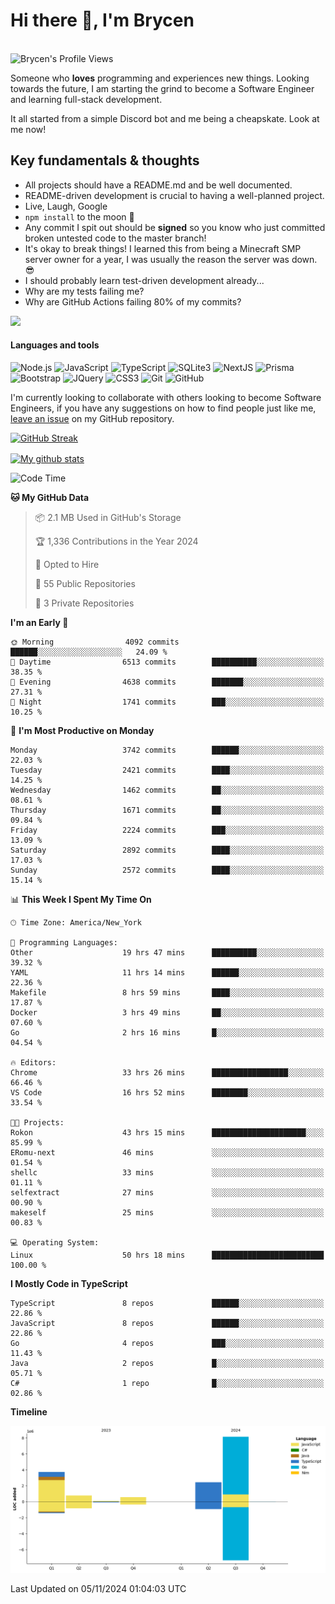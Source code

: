 # Hi there 👋, I'm Brycen

<br>
<img src="https://komarev.com/ghpvc/?username=BrycensRanch" alt="Brycen's Profile Views" />

Someone who **loves** programming and experiences new things. Looking towards the future, I am starting the grind to become a Software Engineer and learning full-stack development.

It all started from a simple Discord bot and me being a cheapskate. Look at me now!

## Key fundamentals & thoughts

- All projects should have a README.md and be well documented.
- README-driven development is crucial to having a well-planned project.
- Live, Laugh, Google
- `npm install` to the moon 🚀
- Any commit I spit out should be **signed** so you know who just committed broken untested code to the master branch!
- It's okay to break things! I learned this from being a Minecraft SMP server owner for a year, I was usually the reason the server was down. 😎
- I should probably learn test-driven development already...
- Why are my tests failing me?
- Why are GitHub Actions failing 80% of my commits? 

<img src="https://res.cloudinary.com/practicaldev/image/fetch/s--OoBLh7-Q--/c_limit%2Cf_auto%2Cfl_progressive%2Cq_auto%2Cw_880/https://cdn-images-1.medium.com/max/1614/1%2A8BlqJ8lNVZzuRjAg1mZ50w.png" height="400"/>

<h4>Languages and tools</h4>
<p>
  <img src="https://img.shields.io/badge/node.js%20-%2343853D.svg?&style=for-the-badge&logo=node.js&logoColor=white" alt="Node.js" />
  <img src="https://img.shields.io/badge/javascript%20-%23323330.svg?&style=for-the-badge&logo=javascript&logoColor=%23F7DF1E" alt="JavaScript" />
  <img src="https://img.shields.io/badge/typescript%20-%23323330.svg?&style=for-the-badge&logo=typescript&logoColor=#3467eb" alt="TypeScript" />
  <img src="https://img.shields.io/badge/sqlite3%20-%23323330.svg?&style=for-the-badge&logo=sqlite&logoColor=#3467eb" alt="SQLite3" />
  <img src="https://img.shields.io/badge/Next.JS%20-%23323330.svg?&style=for-the-badge&logo=next.js&logoColor=#3467eb" alt="NextJS" />
  <img src="https://img.shields.io/badge/Prisma%20-%23323330.svg?&style=for-the-badge&logo=prisma&logoColor=#3467eb" alt="Prisma" />
  <img src="https://img.shields.io/badge/bootstrap%20-%23323330.svg?&style=for-the-badge&logo=bootstrap" alt="Bootstrap" />
  <img src="https://img.shields.io/badge/jquery%20-%23323330.svg?&style=for-the-badge&logo=jquery" alt="JQuery" />
  <img src="https://img.shields.io/badge/css3%20-%23323330.svg?&style=for-the-badge&logo=css3" alt="CSS3" />
  <img src="https://img.shields.io/badge/git%20-%23323330.svg?&style=for-the-badge&logo=git" alt="Git" />
  <img src="https://img.shields.io/badge/github%20-%23323330.svg?&style=for-the-badge&logo=github" alt="GitHub" />
</p>

 I'm currently looking to collaborate with others looking to become Software Engineers, if you have any suggestions on how to find people just like me, [leave an issue](https://github.com/BrycensRanch/BrycensRanch/issues/new) on my GitHub repository.
 
 <p><a href="https://git.io/streak-stats"><img src="https://streak-stats.demolab.com?user=BrycensRanch&amp;theme=dark&amp;hide_border=true&amp;fire=EB5454&amp;ring=0CEB19" alt="GitHub Streak"></a></p>

<a href="https://github.com/anuraghazra/github-readme-stats">
  <img align="center" src="https://github-readme-stats.anuraghazra1.vercel.app/api?username=BrycensRanch&show_icons=true&line_height=27&include_all_commits=true" alt="My github stats" />
</a>

<!--START_SECTION:waka-->
![Code Time](http://img.shields.io/badge/Code%20Time-1%2C116%20hrs%204%20mins-blue)

**🐱 My GitHub Data** 

> 📦 2.1 MB Used in GitHub's Storage 
 > 
> 🏆 1,336 Contributions in the Year 2024
 > 
> 💼 Opted to Hire
 > 
> 📜 55 Public Repositories 
 > 
> 🔑 3 Private Repositories 
 > 
**I'm an Early 🐤** 

```text
🌞 Morning                4092 commits        ██████░░░░░░░░░░░░░░░░░░░   24.09 % 
🌆 Daytime                6513 commits        ██████████░░░░░░░░░░░░░░░   38.35 % 
🌃 Evening                4638 commits        ███████░░░░░░░░░░░░░░░░░░   27.31 % 
🌙 Night                  1741 commits        ███░░░░░░░░░░░░░░░░░░░░░░   10.25 % 
```
📅 **I'm Most Productive on Monday** 

```text
Monday                   3742 commits        ██████░░░░░░░░░░░░░░░░░░░   22.03 % 
Tuesday                  2421 commits        ████░░░░░░░░░░░░░░░░░░░░░   14.25 % 
Wednesday                1462 commits        ██░░░░░░░░░░░░░░░░░░░░░░░   08.61 % 
Thursday                 1671 commits        ██░░░░░░░░░░░░░░░░░░░░░░░   09.84 % 
Friday                   2224 commits        ███░░░░░░░░░░░░░░░░░░░░░░   13.09 % 
Saturday                 2892 commits        ████░░░░░░░░░░░░░░░░░░░░░   17.03 % 
Sunday                   2572 commits        ████░░░░░░░░░░░░░░░░░░░░░   15.14 % 
```


📊 **This Week I Spent My Time On** 

```text
🕑︎ Time Zone: America/New_York

💬 Programming Languages: 
Other                    19 hrs 47 mins      ██████████░░░░░░░░░░░░░░░   39.32 % 
YAML                     11 hrs 14 mins      ██████░░░░░░░░░░░░░░░░░░░   22.36 % 
Makefile                 8 hrs 59 mins       ████░░░░░░░░░░░░░░░░░░░░░   17.87 % 
Docker                   3 hrs 49 mins       ██░░░░░░░░░░░░░░░░░░░░░░░   07.60 % 
Go                       2 hrs 16 mins       █░░░░░░░░░░░░░░░░░░░░░░░░   04.54 % 

🔥 Editors: 
Chrome                   33 hrs 26 mins      █████████████████░░░░░░░░   66.46 % 
VS Code                  16 hrs 52 mins      ████████░░░░░░░░░░░░░░░░░   33.54 % 

🐱‍💻 Projects: 
Rokon                    43 hrs 15 mins      █████████████████████░░░░   85.99 % 
ERomu-next               46 mins             ░░░░░░░░░░░░░░░░░░░░░░░░░   01.54 % 
shellc                   33 mins             ░░░░░░░░░░░░░░░░░░░░░░░░░   01.11 % 
selfextract              27 mins             ░░░░░░░░░░░░░░░░░░░░░░░░░   00.90 % 
makeself                 25 mins             ░░░░░░░░░░░░░░░░░░░░░░░░░   00.83 % 

💻 Operating System: 
Linux                    50 hrs 18 mins      █████████████████████████   100.00 % 
```

**I Mostly Code in TypeScript** 

```text
TypeScript               8 repos             ██████░░░░░░░░░░░░░░░░░░░   22.86 % 
JavaScript               8 repos             ██████░░░░░░░░░░░░░░░░░░░   22.86 % 
Go                       4 repos             ███░░░░░░░░░░░░░░░░░░░░░░   11.43 % 
Java                     2 repos             █░░░░░░░░░░░░░░░░░░░░░░░░   05.71 % 
C#                       1 repo              █░░░░░░░░░░░░░░░░░░░░░░░░   02.86 % 
```



**Timeline**

![Lines of Code chart](https://raw.githubusercontent.com/BrycensRanch/BrycensRanch/main/assets/bar_graph.png)


 Last Updated on 05/11/2024 01:04:03 UTC
<!--END_SECTION:waka-->

<!--
**BrycensRanch/BrycensRanch** is a ✨ _special_ ✨ repository because its `README.md` (this file) appears on your GitHub profile.

Here are some ideas to get you started:

- 🔭 I’m currently working on ...
- 🌱 I’m currently learning ...
- 👯 I’m looking to collaborate on ...
- 🤔 I’m looking for help with ...
- 💬 Ask me about ...
- 📫 How to reach me: ...
- 😄 Pronouns: ...
- ⚡ Fun fact: ...
-->
